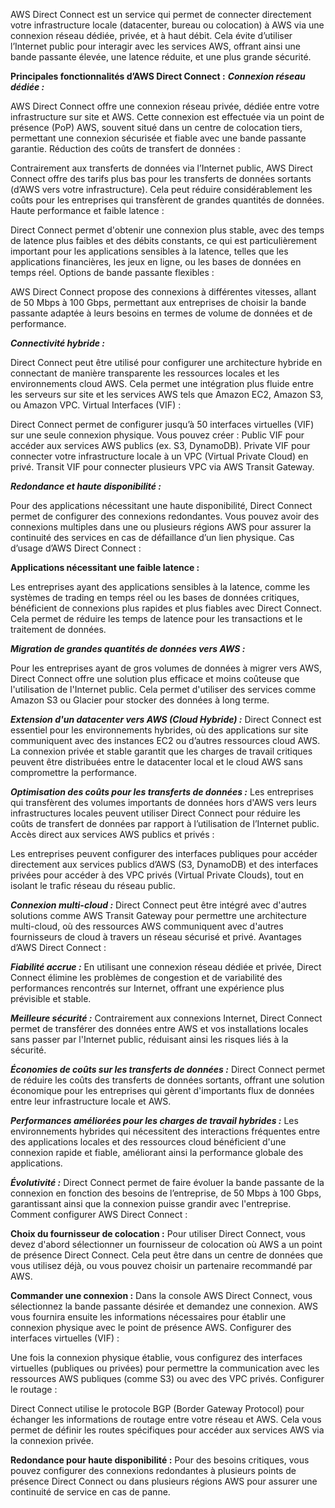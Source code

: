 AWS Direct Connect est un service qui permet de connecter directement votre infrastructure locale (datacenter, bureau ou colocation) à AWS via une connexion réseau dédiée, privée, et à haut débit. Cela évite d’utiliser l’Internet public pour interagir avec les services AWS, offrant ainsi une bande passante élevée, une latence réduite, et une plus grande sécurité.

**Principales fonctionnalités d’AWS Direct Connect :**
***Connexion réseau dédiée :***

AWS Direct Connect offre une connexion réseau privée, dédiée entre votre infrastructure sur site et AWS. Cette connexion est effectuée via un point de présence (PoP) AWS, souvent situé dans un centre de colocation tiers, permettant une connexion sécurisée et fiable avec une bande passante garantie.
Réduction des coûts de transfert de données :

Contrairement aux transferts de données via l’Internet public, AWS Direct Connect offre des tarifs plus bas pour les transferts de données sortants (d’AWS vers votre infrastructure). Cela peut réduire considérablement les coûts pour les entreprises qui transfèrent de grandes quantités de données.
Haute performance et faible latence :

Direct Connect permet d'obtenir une connexion plus stable, avec des temps de latence plus faibles et des débits constants, ce qui est particulièrement important pour les applications sensibles à la latence, telles que les applications financières, les jeux en ligne, ou les bases de données en temps réel.
Options de bande passante flexibles :

AWS Direct Connect propose des connexions à différentes vitesses, allant de 50 Mbps à 100 Gbps, permettant aux entreprises de choisir la bande passante adaptée à leurs besoins en termes de volume de données et de performance.

***Connectivité hybride :***

Direct Connect peut être utilisé pour configurer une architecture hybride en connectant de manière transparente les ressources locales et les environnements cloud AWS. Cela permet une intégration plus fluide entre les serveurs sur site et les services AWS tels que Amazon EC2, Amazon S3, ou Amazon VPC.
Virtual Interfaces (VIF) :

Direct Connect permet de configurer jusqu’à 50 interfaces virtuelles (VIF) sur une seule connexion physique. Vous pouvez créer :
Public VIF pour accéder aux services AWS publics (ex. S3, DynamoDB).
Private VIF pour connecter votre infrastructure locale à un VPC (Virtual Private Cloud) en privé.
Transit VIF pour connecter plusieurs VPC via AWS Transit Gateway.

***Redondance et haute disponibilité :***

Pour des applications nécessitant une haute disponibilité, Direct Connect permet de configurer des connexions redondantes. Vous pouvez avoir des connexions multiples dans une ou plusieurs régions AWS pour assurer la continuité des services en cas de défaillance d’un lien physique.
Cas d’usage d’AWS Direct Connect :

**Applications nécessitant une faible latence :**

Les entreprises ayant des applications sensibles à la latence, comme les systèmes de trading en temps réel ou les bases de données critiques, bénéficient de connexions plus rapides et plus fiables avec Direct Connect. Cela permet de réduire les temps de latence pour les transactions et le traitement de données.


***Migration de grandes quantités de données vers AWS :***

Pour les entreprises ayant de gros volumes de données à migrer vers AWS, Direct Connect offre une solution plus efficace et moins coûteuse que l'utilisation de l'Internet public. Cela permet d'utiliser des services comme Amazon S3 ou Glacier pour stocker des données à long terme.

***Extension d'un datacenter vers AWS (Cloud Hybride) :***
Direct Connect est essentiel pour les environnements hybrides, où des applications sur site communiquent avec des instances EC2 ou d’autres ressources cloud AWS. La connexion privée et stable garantit que les charges de travail critiques peuvent être distribuées entre le datacenter local et le cloud AWS sans compromettre la performance.

***Optimisation des coûts pour les transferts de données :***
Les entreprises qui transfèrent des volumes importants de données hors d'AWS vers leurs infrastructures locales peuvent utiliser Direct Connect pour réduire les coûts de transfert de données par rapport à l’utilisation de l’Internet public.
Accès direct aux services AWS publics et privés :

Les entreprises peuvent configurer des interfaces publiques pour accéder directement aux services publics d’AWS (S3, DynamoDB) et des interfaces privées pour accéder à des VPC privés (Virtual Private Clouds), tout en isolant le trafic réseau du réseau public.

***Connexion multi-cloud :***
Direct Connect peut être intégré avec d'autres solutions comme AWS Transit Gateway pour permettre une architecture multi-cloud, où des ressources AWS communiquent avec d'autres fournisseurs de cloud à travers un réseau sécurisé et privé.
Avantages d’AWS Direct Connect :

***Fiabilité accrue :***
En utilisant une connexion réseau dédiée et privée, Direct Connect élimine les problèmes de congestion et de variabilité des performances rencontrés sur Internet, offrant une expérience plus prévisible et stable.

***Meilleure sécurité :***
Contrairement aux connexions Internet, Direct Connect permet de transférer des données entre AWS et vos installations locales sans passer par l'Internet public, réduisant ainsi les risques liés à la sécurité.

***Économies de coûts sur les transferts de données :***
Direct Connect permet de réduire les coûts des transferts de données sortants, offrant une solution économique pour les entreprises qui gèrent d'importants flux de données entre leur infrastructure locale et AWS.

***Performances améliorées pour les charges de travail hybrides :***
Les environnements hybrides qui nécessitent des interactions fréquentes entre des applications locales et des ressources cloud bénéficient d'une connexion rapide et fiable, améliorant ainsi la performance globale des applications.

***Évolutivité :***
Direct Connect permet de faire évoluer la bande passante de la connexion en fonction des besoins de l’entreprise, de 50 Mbps à 100 Gbps, garantissant ainsi que la connexion puisse grandir avec l'entreprise.
Comment configurer AWS Direct Connect :

**Choix du fournisseur de colocation :**
Pour utiliser Direct Connect, vous devez d'abord sélectionner un fournisseur de colocation où AWS a un point de présence Direct Connect. Cela peut être dans un centre de données que vous utilisez déjà, ou vous pouvez choisir un partenaire recommandé par AWS.

**Commander une connexion :**
Dans la console AWS Direct Connect, vous sélectionnez la bande passante désirée et demandez une connexion. AWS vous fournira ensuite les informations nécessaires pour établir une connexion physique avec le point de présence AWS.
Configurer des interfaces virtuelles (VIF) :

Une fois la connexion physique établie, vous configurez des interfaces virtuelles (publiques ou privées) pour permettre la communication avec les ressources AWS publiques (comme S3) ou avec des VPC privés.
Configurer le routage :

Direct Connect utilise le protocole BGP (Border Gateway Protocol) pour échanger les informations de routage entre votre réseau et AWS. Cela vous permet de définir les routes spécifiques pour accéder aux services AWS via la connexion privée.

**Redondance pour haute disponibilité :**
Pour des besoins critiques, vous pouvez configurer des connexions redondantes à plusieurs points de présence Direct Connect ou dans plusieurs régions AWS pour assurer une continuité de service en cas de panne.
